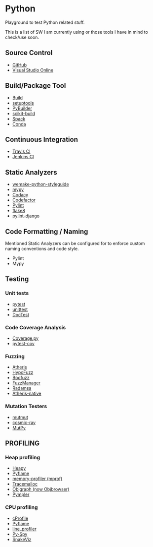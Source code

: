 # Python

Playground to test Python related stuff.

This is a list of SW I am currently using or those tools I have in mind to check/use soon.

## Source Control
* [GitHub](https://github.com/)
* [Visual Studio Online](https://vscode.dev/)

## Build/Package Tool
* [Build](https://github.com/pypa/build)
* [setuptools](https://pypi.org/project/setuptools/)
* [PyBuilder](https://pybuilder.io/)
* [scikit-build](https://scikit-build.readthedocs.io/en/latest/)  
* [Spack](https://github.com/spack/spack)
* [Conda](https://conda.io/en/latest/index.html)
 
## Continuous Integration
 * [Travis CI](http://travis-ci.org) 
 * [Jenkins CI](https://jenkins-ci.org/)
   
## Static Analyzers
* [wemake-python-styleguide](https://github.com/wemake-services/wemake-python-styleguide)
* [mypy](https://github.com/python/mypy)
* [Codacy](https://www.codacy.com/)
* [Codefactor](https://www.codefactor.io/)
* [Pylint](https://github.com/pylint-dev/pylint)
* [flake8](https://flake8.pycqa.org/en/latest/)
* [pylint-django](https://github.com/pylint-dev/pylint-django)

## Code Formatting / Naming
Mentioned Static Analyzers can be configured for to enforce custom naming conventions and code style.
* Pylint
* Mypy

## Testing
### Unit tests
* [pytest](https://docs.pytest.org/en/7.4.x/contents.html)
* [unittest](https://docs.python.org/3/library/unittest.html)
* [DocTest](https://docs.python.org/3/library/doctest.html)

### Code Coverage Analysis
* [Coverage.py](https://coverage.readthedocs.io/en/7.3.1/)
* [pytest-cov](https://pytest-cov.readthedocs.io/en/latest/#)

### Fuzzing
- [Atheris](https://github.com/google/atheris)
- [HypoFuzz](https://hypofuzz.com/)
- [Boofuzz](https://github.com/jtpereyda/boofuzz)
- [FuzzManager](https://github.com/MozillaSecurity/FuzzManager)
- [Radamsa](https://github.com/aoh/radamsa)
- [Atheris-native](https://github.com/google/atheris-native)

### Mutation Testers
- [mutmut](https://github.com/boxed/mutmut)
- [cosmic-ray](https://github.com/sixty-north/cosmic-ray)
- [MutPy](https://github.com/mutpy/mutpy)

## PROFILING
### Heap profiling
- [Heapy](https://github.com/zhuyifei1999/guppy3)
- [Pyflame](https://github.com/uber/pyflame)
- [memory-profiler (mprof)](https://github.com/pythonprofilers/memory_profiler)
- [Tracemalloc](https://docs.python.org/3/library/tracemalloc.html)
- [Objgraph (now Objbrowser)](https://github.com/titusjan/objbrowser)
- [Pympler](https://github.com/pympler/pympler)

### CPU profiling
- [cProfile](https://docs.python.org/3/library/profile.html)
- [Pyflame](https://github.com/uber/pyflame)
- [line_profiler](https://github.com/rkern/line_profiler)
- [Py-Spy](https://github.com/benfred/py-spy)
- [SnakeViz](https://jiffyclub.github.io/snakeviz/)

